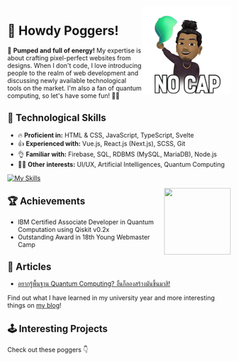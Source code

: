 <img title="Yo!" align="right" height="200" width="200" alt="" loading="lazy" decoding="async" src="https://raw.githubusercontent.com/rootEnginear/rootEnginear/master/img/nocap.png"/>

# 🦄&#xFE0F; Howdy Poggers!

💪&#xFE0F; **Pumped and full of energy!** My expertise is about crafting pixel-perfect websites from designs. When I don't code, I love introducing people to the realm of web development and discussing newly available technological tools on the market. I'm also a fan of quantum computing, so let's have some fun! 👨‍💻&#xFE0F;

## 🔮&#xFE0F; Technological Skills

- 🔥️&#xFE0F; **Proficient in:** HTML & CSS, JavaScript, TypeScript, Svelte
- 👍️&#xFE0F; **Experienced with:** Vue.js, React.js (Next.js), SCSS, Git
- 👌️&#xFE0F; **Familiar with:** Firebase, SQL, RDBMS (MySQL, MariaDB), Node.js
- 🤸‍♂️️&#xFE0F; **Other interests:** UI/UX, Artificial Intelligences, Quantum Computing

[![My Skills](https://skillicons.dev/icons?i=html,css,js,ts,svelte,vue,react,nextjs,scss,git,firebase,mysql,nodejs)](https://skillicons.dev)

<a href="https://www.credly.com/badges/a27f9afe-1728-4784-abc8-4a97ee3b794b/public_url" target="_blank" rel="nofollow noopener noreferrer" title="https://www.credly.com/badges/a27f9afe-1728-4784-abc8-4a97ee3b794b/public_url">
  <img align="right" height="150" width="150" alt="" loading="lazy" decoding="async" src="https://rootenginear.github.io/img/qiskit-badge.webp" />
</a>

## 🏆️&#xFE0F; Achievements

- IBM Certified Associate Developer in Quantum Computation using Qiskit v0.2x 
- Outstanding Award in 18th Young Webmaster Camp

## 📰&#xFE0F; Articles

- [อยากรู้พื้นฐาน Quantum Computing? งั้นก็ลองสร้างมันขึ้นมาสิ!](https://rootenginear.gitbook.io/blog/qcom/qsim)

Find out what I have learned in my university year and more interesting things on [my blog](https://rootenginear.gitbook.io/blog/)!

## 🕹&#xFE0F; Interesting Projects

Check out these poggers 👇&#xFE0F;
